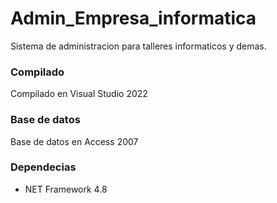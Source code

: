 # Admin_Empresa_informatica
Sistema de administracion para talleres informaticos y demas.

### Compilado
Compilado en Visual Studio 2022

### Base de datos
Base de datos en Access 2007

### Dependecias
- NET Framework 4.8

